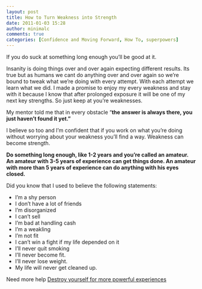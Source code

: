 ```yaml
---
layout: post
title: How to Turn Weakness into Strength
date: 2011-01-03 15:28
author: minimalc
comments: true
categories: [Confidence and Moving Forward, How To, superpowers]
---
```

If you do suck at something long enough you’ll be good at it.

Insanity is doing things over and over again expecting different results. Its true but as humans we cant do anything over and over again so we’re bound to tweak what we’re doing with every attempt. With each attempt we learn what we did. I made a promise to enjoy my every weakness and stay with it because I know that after prolonged exposure it will be one of my next key strengths. So just keep at you’re weaknesses.

My mentor told me that in every obstacle “<strong>the answer is always there, you just haven’t found it yet.”</strong>

I believe so too and I’m confident that if you work on what you’re doing without worrying about your weakness you’ll find a way. Weakness can become strength.

<strong>Do something long enough, like 1-2 years and you’re called an amateur. An amateur with 3-5 years of experience can get things done. An amateur with more than 5 years of experience can do anything with his eyes closed.</strong>

Did you know that I used to believe the following statements:
<ul>
	<li>I’m a shy person</li>
	<li>I don’t have a lot of friends</li>
	<li>I’m disorganized</li>
	<li>I can’t sell</li>
	<li>I’m bad at handling cash</li>
	<li>I’m a weakling</li>
	<li>I’m not fit</li>
	<li>I can’t win a fight if my life depended on it</li>
	<li>I’ll never quit smoking</li>
	<li>I’ll never become fit.</li>
	<li>I’ll never lose weight.</li>
	<li>My life will never get cleaned up.</li>
</ul>
Need more help
<a href="http://minimalchanges.com/blog/unstoppable-me/">Destroy yourself for more powerful experiences</a>

<strong>
</strong>

<em>
</em>
